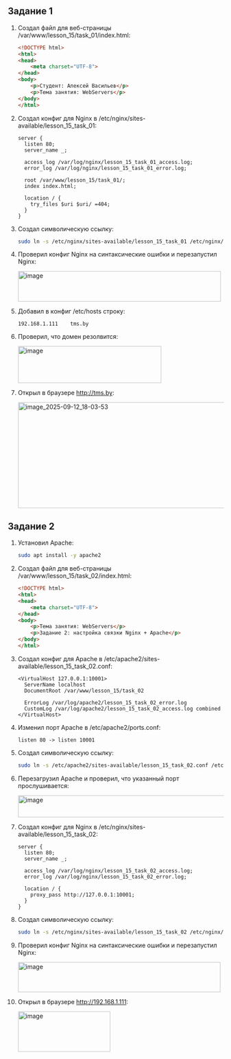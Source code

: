 ## Задание 1
1) Создал файл для веб-страницы /var/www/lesson_15/task_01/index.html:

   ```html
   <!DOCTYPE html>
   <html>
   <head>
       <meta charset="UTF-8">
   </head>
   <body>
       <p>Студент: Алексей Васильев</p>
       <p>Тема занятия: WebServers</p>
   </body>
   </html>
   ```

3) Создал конфиг для Nginx в /etc/nginx/sites-available/lesson_15_task_01:

   ```text
   server {
     listen 80;
     server_name _;
   
     access_log /var/log/nginx/lesson_15_task_01_access.log;
     error_log /var/log/nginx/lesson_15_task_01_error.log;
   
     root /var/www/lesson_15/task_01/;
     index index.html;
   
     location / {
       try_files $uri $uri/ =404;
     }
   }
   ```

4) Создал символическую ссылку:

   ```bash
   sudo ln -s /etc/nginx/sites-available/lesson_15_task_01 /etc/nginx/sites-enabled/
   ```

5) Проверил конфиг Nginx на синтаксические ошибки и перезапустил Nginx:

   <img width="473" height="71" alt="image" src="https://github.com/user-attachments/assets/2139be94-8e99-4d34-9b32-bb10a68812e7" />

6) Добавил в конфиг /etc/hosts строку:

   ```text
   192.168.1.111	tms.by
   ```

7) Проверил, что домен резолвится:

   <img width="334" height="86" alt="image" src="https://github.com/user-attachments/assets/128487fe-3d95-45da-ac59-e983862aee6c" />


8) Открыл в браузере http://tms.by:

   <img width="534" height="247" alt="image_2025-09-12_18-03-53" src="https://github.com/user-attachments/assets/a5cf00ef-cf64-4470-81de-402d885c3b4b" />

## Задание 2
1) Установил Apache:

   ```bash
   sudo apt install -y apache2
   ```

2) Создал файл для веб-страницы /var/www/lesson_15/task_02/index.html:

   ```html
   <!DOCTYPE html>
   <html>
   <head>
       <meta charset="UTF-8">
   </head>
   <body>
       <p>Тема занятия: WebServers</p>
       <p>Задание 2: настройка связки Nginx + Apache</p>
   </body>
   </html>
   ```

3) Создал конфиг для Apache в /etc/apache2/sites-available/lesson_15_task_02.conf:

   ```text
   <VirtualHost 127.0.0.1:10001>
     ServerName localhost
     DocumentRoot /var/www/lesson_15/task_02
     
     ErrorLog /var/log/apache2/lesson_15_task_02_error.log
     CustomLog /var/log/apache2/lesson_15_task_02_access.log combined
   </VirtualHost>
   ```

4) Изменил порт Apache в /etc/apache2/ports.conf:

   ```text
   listen 80 -> listen 10001
   ```

5) Создал символическую ссылку:

   ```bash
   sudo ln -s /etc/apache2/sites-available/lesson_15_task_02.conf /etc/apache2/sites-enabled/
   ```

6) Перезагрузил Apache и проверил, что указанный порт прослушивается:

   <img width="1019" height="51" alt="image" src="https://github.com/user-attachments/assets/9c7e53a4-fd5a-45a2-a658-c0e92f9a1dce" />

7) Создал конфиг для Nginx в /etc/nginx/sites-available/lesson_15_task_02:

   ```text
   server {
     listen 80;
     server_name _;
     
     access_log /var/log/nginx/lesson_15_task_02_access.log;
     error_log /var/log/nginx/lesson_15_task_02_error.log;
     
     location / {
       proxy_pass http://127.0.0.1:10001; 	  
     }
   }
   ```

8) Создал символическую ссылку:

   ```bash
   sudo ln -s /etc/nginx/sites-available/lesson_15_task_02 /etc/nginx/sites-enabled/
   ```

9) Проверил конфиг Nginx на синтаксические ошибки и перезапустил Nginx:

    <img width="472" height="70" alt="image" src="https://github.com/user-attachments/assets/554501c8-6a4c-41d2-a83b-be49ca0df76c" />

10) Открыл в браузере http://192.168.1.111:

    <img width="215" height="94" alt="image" src="https://github.com/user-attachments/assets/f0f3866f-6b07-480c-9654-0123b794c6ea" />
